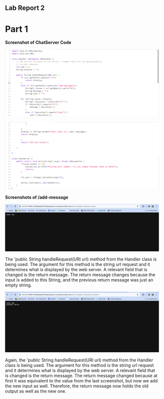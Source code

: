 ## Lab Report 2
# Part 1

**Screenshot of ChatServer Code**

![Image](ChatServerPart1.jpg)

![Image](ChatServerPart2.jpg)

**Screenshots of /add-message**

![Image](ss1.jpg)

The 'public String handleRequest(URI url) method from the Handler class is being used. The argument for this method is the string url request and it determines what is displayed by the web server. A relevant field that is changed is the return message. The return message changes because the input is added to this String, and the previous return message was just an empty string.

![Image](ss2.jpg)

Again, the 'public String handleRequest(URI url) method from the Handler class is being used. The argument for this method is the string url request and it determines what is displayed by the web server. A relevant field that is changed is the return message. The return message changed because at first it was equivalent to the value from the last screenshot, but now we add the new input as well. Therefore, the return message now holds the old output as well as the new one. 


